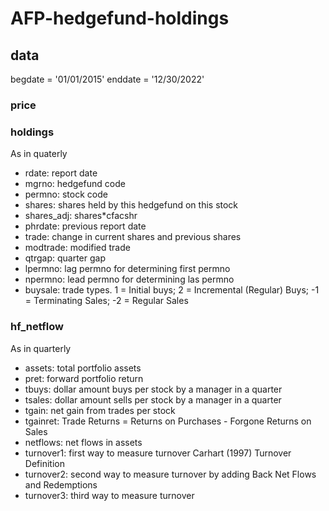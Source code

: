 # AFP-hedgefund-holdings

## data
begdate = '01/01/2015'
enddate = '12/30/2022'

### price

### holdings
As in quaterly
- rdate: report date
- mgrno: hedgefund code
- permno: stock code
- shares: shares held by this hedgefund on this stock
- shares_adj: shares*cfacshr
- phrdate: previous report date
- trade: change in current shares and previous shares
- modtrade: modified trade
- qtrgap: quarter gap
- lpermno: lag permno for determining first permno
- npermno: lead permno for determining las permno
- buysale: trade types. 1 = Initial buys; 2 = Incremental (Regular) Buys; -1 = Terminating Sales; -2 = Regular Sales
### hf_netflow
As in quarterly
- assets: total portfolio assets
- pret: forward portfolio return
- tbuys: dollar amount buys per stock by a manager in a quarter
- tsales: dollar amount sells per stock by a manager in a quarter
- tgain: net gain from trades per stock 
- tgainret: Trade Returns = Returns on Purchases - Forgone Returns on Sales
- netflows: net flows in assets
- turnover1: first way to measure turnover Carhart (1997) Turnover Definition
- turnover2: second way to measure turnover by adding Back Net Flows and Redemptions
- turnover3: third way to measure turnover

